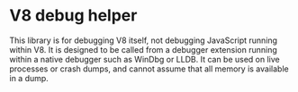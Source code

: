 # V8 debug helper

This library is for debugging V8 itself, not debugging JavaScript running within
V8. It is designed to be called from a debugger extension running within a
native debugger such as WinDbg or LLDB. It can be used on live processes or
crash dumps, and cannot assume that all memory is available in a dump.
